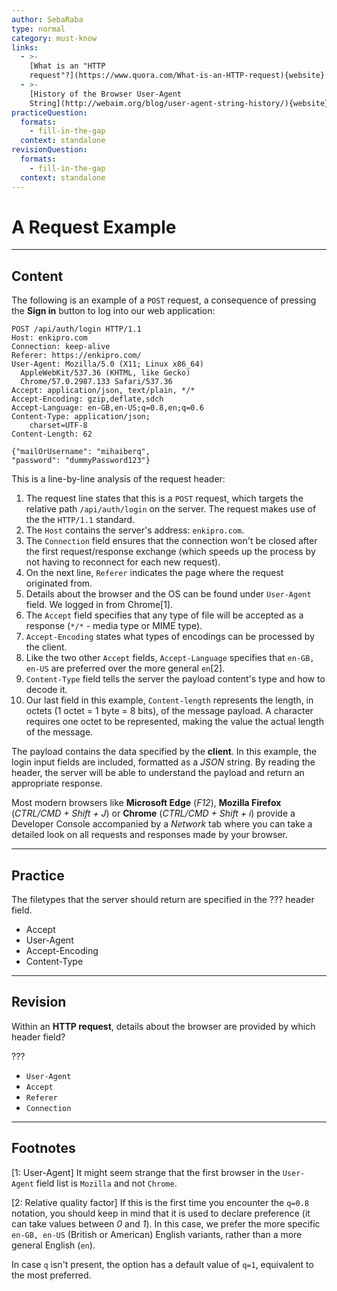```yaml
---
author: SebaRaba
type: normal
category: must-know
links:
  - >-
    [What is an "HTTP
    request"?](https://www.quora.com/What-is-an-HTTP-request){website}
  - >-
    [History of the Browser User-Agent
    String](http://webaim.org/blog/user-agent-string-history/){website}
practiceQuestion:
  formats:
    - fill-in-the-gap
  context: standalone
revisionQuestion:
  formats:
    - fill-in-the-gap
  context: standalone
---
```


# A Request Example


---

## Content

The following is an example of a `POST` request, a consequence of pressing the **Sign in** button to log into our web application:

```plain-text
POST /api/auth/login HTTP/1.1
Host: enkipro.com
Connection: keep-alive
Referer: https://enkipro.com/
User-Agent: Mozilla/5.0 (X11; Linux x86_64)
  AppleWebKit/537.36 (KHTML, like Gecko)
  Chrome/57.0.2987.133 Safari/537.36
Accept: application/json, text/plain, */*
Accept-Encoding: gzip,deflate,sdch
Accept-Language: en-GB,en-US;q=0.8,en;q=0.6
Content-Type: application/json;
    charset=UTF-8
Content-Length: 62

{"mailOrUsername": "mihaiberq",
"password": "dummyPassword123"}
```

This is a line-by-line analysis of the request header:

1. The request line states that this is a `POST` request, which targets the relative path `/api/auth/login` on the server. The request makes use of the the `HTTP/1.1` standard.
2. The `Host` contains the server's address: `enkipro.com`.
3. The `Connection` field ensures that the connection won't be closed after the first request/response exchange (which speeds up the process by not having to reconnect for each new request).
4. On the next line, `Referer` indicates the page where the request originated from.
5. Details about the browser and the OS can be found under `User-Agent` field. We logged in from Chrome[1].
6. The `Accept` field specifies that any type of file will be accepted as a response (`*/*` - media type or MIME type).
7. `Accept-Encoding` states what types of encodings can be processed by the client.
8. Like the two other `Accept` fields, `Accept-Language` specifies that `en-GB, en-US` are preferred over the more general `en`[2].
9. `Content-Type` field tells the server the payload content's type and how to decode it.
10. Our last field in this example, `Content-length` represents the length, in octets (1 octet = 1 byte = 8 bits), of the message payload. A character requires one octet to be represented, making the value the actual length of the message.

The payload contains the data specified by the **client**. In this example, the login input fields are included, formatted as a *JSON* string. By reading the header, the server will be able to understand the payload and return an appropriate response.

Most modern browsers like **Microsoft Edge** (*F12*), **Mozilla Firefox** (*CTRL/CMD + Shift + J*) or **Chrome** (*CTRL/CMD + Shift + i*) provide a Developer Console accompanied by a *Network* tab where you can take a detailed look on all requests and responses made by your browser.


---

## Practice

The filetypes that the server should return are specified in the ??? header field.

- Accept
- User-Agent
- Accept-Encoding
- Content-Type


---

## Revision

Within an **HTTP request**, details about the browser are provided by which header field?

???

- `User-Agent`
- `Accept`
- `Referer`
- `Connection`


---

## Footnotes

[1: User-Agent]
It might seem strange that the first browser in the `User-Agent` field list is `Mozilla` and not `Chrome`.

[2: Relative quality factor]
If this is the first time you encounter the `q=0.8` notation, you should keep in mind that it is used to declare preference (it can take values between *0* and *1*). In this case, we prefer the more specific `en-GB, en-US` (British or American) English variants, rather than a more general English (`en`).

In case `q` isn't present, the option has a default value of `q=1`, equivalent to the most preferred.
